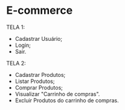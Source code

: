 # E-commerce

TELA 1:
- Cadastrar Usuário;
- Login;
- Sair.

TELA 2:
- Cadastrar Produtos;
- Listar Produtos;
- Comprar Produtos;
- Visualizar "Carrinho de compras".
- Excluir Produtos do carrinho de compras.

